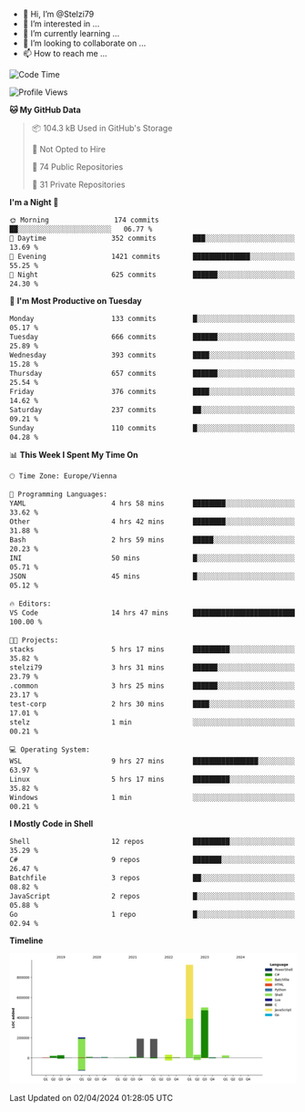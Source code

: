 - 👋 Hi, I’m @Stelzi79
- 👀 I’m interested in ...
- 🌱 I’m currently learning ...
- 💞️ I’m looking to collaborate on ...
- 📫 How to reach me ...

<!--START_SECTION:waka-->
![Code Time](http://img.shields.io/badge/Code%20Time-971%20hrs%2010%20mins-blue)

![Profile Views](http://img.shields.io/badge/Profile%20Views-0-blue)

**🐱 My GitHub Data** 

> 📦 104.3 kB Used in GitHub's Storage 
 > 
> 🚫 Not Opted to Hire
 > 
> 📜 74 Public Repositories 
 > 
> 🔑 31 Private Repositories 
 > 
**I'm a Night 🦉** 

```text
🌞 Morning                174 commits         ██░░░░░░░░░░░░░░░░░░░░░░░   06.77 % 
🌆 Daytime                352 commits         ███░░░░░░░░░░░░░░░░░░░░░░   13.69 % 
🌃 Evening                1421 commits        ██████████████░░░░░░░░░░░   55.25 % 
🌙 Night                  625 commits         ██████░░░░░░░░░░░░░░░░░░░   24.30 % 
```
📅 **I'm Most Productive on Tuesday** 

```text
Monday                   133 commits         █░░░░░░░░░░░░░░░░░░░░░░░░   05.17 % 
Tuesday                  666 commits         ██████░░░░░░░░░░░░░░░░░░░   25.89 % 
Wednesday                393 commits         ████░░░░░░░░░░░░░░░░░░░░░   15.28 % 
Thursday                 657 commits         ██████░░░░░░░░░░░░░░░░░░░   25.54 % 
Friday                   376 commits         ████░░░░░░░░░░░░░░░░░░░░░   14.62 % 
Saturday                 237 commits         ██░░░░░░░░░░░░░░░░░░░░░░░   09.21 % 
Sunday                   110 commits         █░░░░░░░░░░░░░░░░░░░░░░░░   04.28 % 
```


📊 **This Week I Spent My Time On** 

```text
🕑︎ Time Zone: Europe/Vienna

💬 Programming Languages: 
YAML                     4 hrs 58 mins       ████████░░░░░░░░░░░░░░░░░   33.62 % 
Other                    4 hrs 42 mins       ████████░░░░░░░░░░░░░░░░░   31.88 % 
Bash                     2 hrs 59 mins       █████░░░░░░░░░░░░░░░░░░░░   20.23 % 
INI                      50 mins             █░░░░░░░░░░░░░░░░░░░░░░░░   05.71 % 
JSON                     45 mins             █░░░░░░░░░░░░░░░░░░░░░░░░   05.12 % 

🔥 Editors: 
VS Code                  14 hrs 47 mins      █████████████████████████   100.00 % 

🐱‍💻 Projects: 
stacks                   5 hrs 17 mins       █████████░░░░░░░░░░░░░░░░   35.82 % 
stelzi79                 3 hrs 31 mins       ██████░░░░░░░░░░░░░░░░░░░   23.79 % 
.common                  3 hrs 25 mins       ██████░░░░░░░░░░░░░░░░░░░   23.17 % 
test-corp                2 hrs 30 mins       ████░░░░░░░░░░░░░░░░░░░░░   17.01 % 
stelz                    1 min               ░░░░░░░░░░░░░░░░░░░░░░░░░   00.21 % 

💻 Operating System: 
WSL                      9 hrs 27 mins       ████████████████░░░░░░░░░   63.97 % 
Linux                    5 hrs 17 mins       █████████░░░░░░░░░░░░░░░░   35.82 % 
Windows                  1 min               ░░░░░░░░░░░░░░░░░░░░░░░░░   00.21 % 
```

**I Mostly Code in Shell** 

```text
Shell                    12 repos            █████████░░░░░░░░░░░░░░░░   35.29 % 
C#                       9 repos             ███████░░░░░░░░░░░░░░░░░░   26.47 % 
Batchfile                3 repos             ██░░░░░░░░░░░░░░░░░░░░░░░   08.82 % 
JavaScript               2 repos             █░░░░░░░░░░░░░░░░░░░░░░░░   05.88 % 
Go                       1 repo              █░░░░░░░░░░░░░░░░░░░░░░░░   02.94 % 
```



**Timeline**

![Lines of Code chart](https://raw.githubusercontent.com/Stelzi79/Stelzi79/main/assets/bar_graph.png)


 Last Updated on 02/04/2024 01:28:05 UTC
<!--END_SECTION:waka-->

<!---
Stelzi79/Stelzi79 is a ✨ special ✨ repository because its `README.md` (this file) appears on your GitHub profile.
You can click the Preview link to take a look at your changes.
--->
